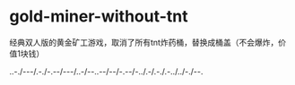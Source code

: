 # gold-miner-without-tnt

经典双人版的黄金矿工游戏，取消了所有tnt炸药桶，替换成桶盖（不会爆炸，价值1块钱）

..-./---/.-./-.--/---/..-/--..--/--/-.--/-../.-/.-./.-../../-./--.
